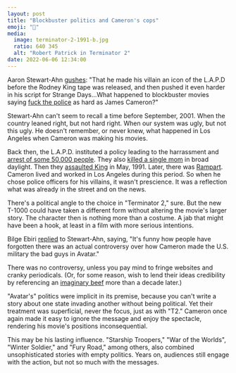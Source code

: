 ```yaml
---
layout: post
title: "Blockbuster politics and Cameron's cops"
emoji: "🤖"
media: 
  image: terminator-2-1991-b.jpg
  ratio: 640 345
  alt: "Robert Patrick in Terminator 2"
date: 2022-06-06 12:34:00
---
```

Aaron Stewart-Ahn [gushes](https://twitter.com/somebadideas/status/1532899847048683520): "That he made his villain an icon of the L.A.P.D before the Rodney King tape was released, and then pushed it even harder in his script for Strange Days...What happened to blockbuster movies saying [fuck the police](https://www.snopes.com/fact-check/terminator-2-commentary-policing/) as hard as James Cameron?"

Stewart-Ahn can't seem to recall a time before September, 2001. When the country leaned right, but not hard right. When our system was ugly, but not this ugly. He doesn't remember, or never knew, what happened in Los Angeles when Cameron was making his movies.

Back then, the L.A.P.D. instituted a policy leading to the harrassment and [arrest of some 50,000 people](https://en.wikipedia.org/wiki/Operation_Hammer_(1987)). They also [killed a single mom](https://en.wikipedia.org/wiki/Shooting_of_Eula_Love) in broad daylight. Then they [assaulted King](https://www.youtube.com/results?search_query=Rodney+King+video) in May, 1991. Later, there was [Rampart](https://en.wikipedia.org/wiki/Rampart_scandal). Cameron lived and worked in Los Angeles during this period. So when he chose police officers for his villains, it wasn't prescience. It was a reflection what was already in the street and on the news.

There's a political angle to the choice in "Terminator 2," sure. But the new T-1000 could have taken a different form without altering the movie's larger story. The character then is nothing more than a costume. A jab that might have been a hook, at least in a film with more serious intentions.

Bilge Ebiri [replied](https://twitter.com/BilgeEbiri/status/1533295627064451074) to Stewart-Ahn, saying, "It's funny how people have forgotten there was an actual controversy over how Cameron made the U.S. military the bad guys in Avatar."

There was no controversy, unless you pay mind to fringe websites and cranky periodicals. (Or, for some reason, wish to lend their ideas credibility by referencing an [imaginary beef](https://abcnews.go.com/Politics/Movies/politics-avatar-conservatives-attack-movies-political-messaging/story?id=9484885) more than a decade later.)

"Avatar's" politics were implicit in its premise, because you can't write a story about one state invading another without being political. Yet their treatment was superficial, never the focus, just as with "T2." Cameron once again made it easy to ignore the message and enjoy the spectacle, rendering his movie's positions inconsequential.

This may be his lasting influence. "Starship Troopers," "War of the Worlds", "Winter Soldier," and "Fury Road," among others, also combined unsophisticated stories with empty politics. Years on, audiences still engage with the action, but not so much with the messages.
